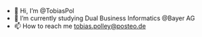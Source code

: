 - 👋 Hi, I’m @TobiasPol
- 🌱 I’m currently studying Dual Business Informatics @Bayer AG
- 📫 How to reach me tobias.polley@posteo.de

<!---
TobiasPol/TobiasPol is a ✨ special ✨ repository because its `README.md` (this file) appears on your GitHub profile.
You can click the Preview link to take a look at your changes.
--->

